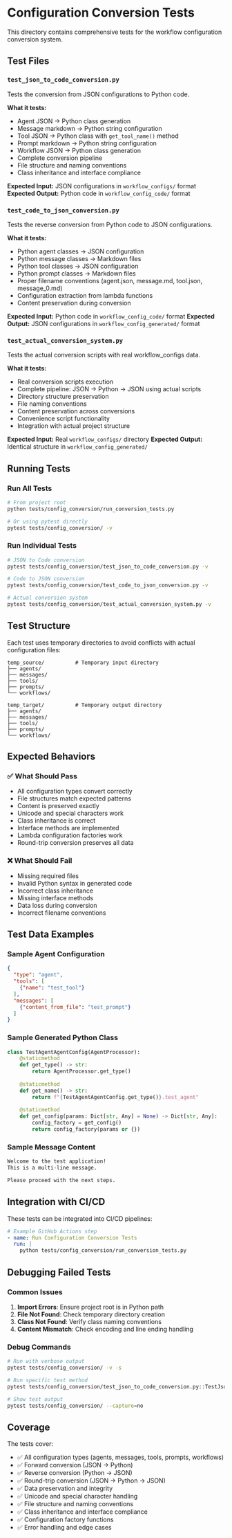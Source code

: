 # Configuration Conversion Tests

This directory contains comprehensive tests for the workflow configuration conversion system.

## Test Files

### `test_json_to_code_conversion.py`
Tests the conversion from JSON configurations to Python code.

**What it tests:**
- Agent JSON → Python class generation
- Message markdown → Python string configuration
- Tool JSON → Python class with `get_tool_name()` method
- Prompt markdown → Python string configuration
- Workflow JSON → Python class generation
- Complete conversion pipeline
- File structure and naming conventions
- Class inheritance and interface compliance

**Expected Input:** JSON configurations in `workflow_configs/` format
**Expected Output:** Python code in `workflow_config_code/` format

### `test_code_to_json_conversion.py`
Tests the reverse conversion from Python code to JSON configurations.

**What it tests:**
- Python agent classes → JSON configuration
- Python message classes → Markdown files
- Python tool classes → JSON configuration
- Python prompt classes → Markdown files
- Proper filename conventions (agent.json, message.md, tool.json, message_0.md)
- Configuration extraction from lambda functions
- Content preservation during conversion

**Expected Input:** Python code in `workflow_config_code/` format
**Expected Output:** JSON configurations in `workflow_config_generated/` format

### `test_actual_conversion_system.py`
Tests the actual conversion scripts with real workflow_configs data.

**What it tests:**
- Real conversion scripts execution
- Complete pipeline: JSON → Python → JSON using actual scripts
- Directory structure preservation
- File naming conventions
- Content preservation across conversions
- Convenience script functionality
- Integration with actual project structure

**Expected Input:** Real `workflow_configs/` directory
**Expected Output:** Identical structure in `workflow_config_generated/`

## Running Tests

### Run All Tests
```bash
# From project root
python tests/config_conversion/run_conversion_tests.py

# Or using pytest directly
pytest tests/config_conversion/ -v
```

### Run Individual Tests
```bash
# JSON to Code conversion
pytest tests/config_conversion/test_json_to_code_conversion.py -v

# Code to JSON conversion
pytest tests/config_conversion/test_code_to_json_conversion.py -v

# Actual conversion system
pytest tests/config_conversion/test_actual_conversion_system.py -v
```

## Test Structure

Each test uses temporary directories to avoid conflicts with actual configuration files:

```
temp_source/          # Temporary input directory
├── agents/
├── messages/
├── tools/
├── prompts/
└── workflows/

temp_target/          # Temporary output directory
├── agents/
├── messages/
├── tools/
├── prompts/
└── workflows/
```

## Expected Behaviors

### ✅ What Should Pass
- All configuration types convert correctly
- File structures match expected patterns
- Content is preserved exactly
- Unicode and special characters work
- Class inheritance is correct
- Interface methods are implemented
- Lambda configuration factories work
- Round-trip conversion preserves all data

### ❌ What Should Fail
- Missing required files
- Invalid Python syntax in generated code
- Incorrect class inheritance
- Missing interface methods
- Data loss during conversion
- Incorrect filename conventions

## Test Data Examples

### Sample Agent Configuration
```json
{
  "type": "agent",
  "tools": [
    {"name": "test_tool"}
  ],
  "messages": [
    {"content_from_file": "test_prompt"}
  ]
}
```

### Sample Generated Python Class
```python
class TestAgentAgentConfig(AgentProcessor):
    @staticmethod
    def get_type() -> str:
        return AgentProcessor.get_type()
    
    @staticmethod
    def get_name() -> str:
        return f"{TestAgentAgentConfig.get_type()}.test_agent"
    
    @staticmethod
    def get_config(params: Dict[str, Any] = None) -> Dict[str, Any]:
        config_factory = get_config()
        return config_factory(params or {})
```

### Sample Message Content
```markdown
Welcome to the test application!
This is a multi-line message.

Please proceed with the next steps.
```

## Integration with CI/CD

These tests can be integrated into CI/CD pipelines:

```yaml
# Example GitHub Actions step
- name: Run Configuration Conversion Tests
  run: |
    python tests/config_conversion/run_conversion_tests.py
```

## Debugging Failed Tests

### Common Issues
1. **Import Errors**: Ensure project root is in Python path
2. **File Not Found**: Check temporary directory creation
3. **Class Not Found**: Verify class naming conventions
4. **Content Mismatch**: Check encoding and line ending handling

### Debug Commands
```bash
# Run with verbose output
pytest tests/config_conversion/ -v -s

# Run specific test method
pytest tests/config_conversion/test_json_to_code_conversion.py::TestJsonToCodeConversion::test_agent_conversion -v

# Show test output
pytest tests/config_conversion/ --capture=no
```

## Coverage

The tests cover:
- ✅ All configuration types (agents, messages, tools, prompts, workflows)
- ✅ Forward conversion (JSON → Python)
- ✅ Reverse conversion (Python → JSON)
- ✅ Round-trip conversion (JSON → Python → JSON)
- ✅ Data preservation and integrity
- ✅ Unicode and special character handling
- ✅ File structure and naming conventions
- ✅ Class inheritance and interface compliance
- ✅ Configuration factory functions
- ✅ Error handling and edge cases

